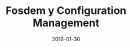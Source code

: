 ---
layout: post
categories: day-by-day
date: 2016-01-30
title: Fosdem y Configuration Management
image: /images/blog/thumbnails/2016-01-30-fosdem-y-configuration-management.jpg
fullimage: /images/blog/2016-01-30-fosdem-y-configuration-management.jpg
---